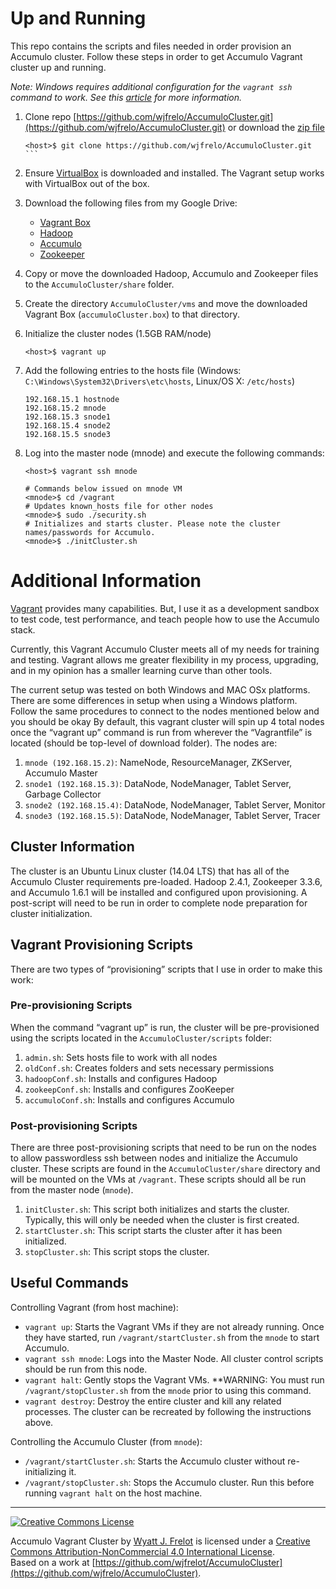 # Up and Running

This repo contains the scripts and files needed in order provision an Accumulo cluster.
Follow these steps in order to get Accumulo Vagrant cluster up and running.

*Note: Windows requires additional configuration for the `vagrant ssh` command to work. See this
[article](http://www.robertpate.net/blog/2013/getting-the-vagrant-ssh-command-to-work-on-windows/) for more information.*


1.  Clone repo [https://github.com/wjfrelo/AccumuloCluster.git](https://github.com/wjfrelo/AccumuloCluster.git) or
	download the [zip file](https://github.com/wjfrelo/AccumuloCluster/archive/master.zip)
   
	````
	<host>$ git clone https://github.com/wjfrelo/AccumuloCluster.git
	```
	
2. 	Ensure [VirtualBox](https://virtualbox.org) is downloaded and installed. The Vagrant setup works with VirtualBox
	out of the box.

3. 	Download the following files from my Google Drive:
	*	[Vagrant Box](https://docs.google.com/uc?id=0B3j5JFecmkYuZ0RZMmJfbnBVbGs&export=download)
	*	[Hadoop](https://docs.google.com/uc?id=0B3j5JFecmkYudDh1bWtaY2lNOVU&export=download)
	*	[Accumulo](https://docs.google.com/uc?id=0B3j5JFecmkYuOGpDZVRVckprbVk&export=download)
	*	[Zookeeper](https://docs.google.com/uc?id=0B3j5JFecmkYuWlNWSUlxNDMtNEU&export=download)

4.	Copy or move the downloaded Hadoop, Accumulo and Zookeeper files to the `AccumuloCluster/share` folder.

5.	Create the directory `AccumuloCluster/vms` and move the downloaded Vagrant Box (`accumuloCluster.box`) to that directory.

6.	Initialize the cluster nodes (1.5GB RAM/node)

	```
	<host>$ vagrant up
	```

7.	Add the following entries to the hosts file (Windows: `C:\Windows\System32\Drivers\etc\hosts`, Linux/OS X: `/etc/hosts`)

	```
	192.168.15.1 hostnode
	192.168.15.2 mnode
	192.168.15.3 snode1
	192.168.15.4 snode2
	192.168.15.5 snode3
	```

8.	Log into the master node (mnode) and execute the following commands:

	```
	<host>$ vagrant ssh mnode	
	
 	# Commands below issued on mnode VM
	<mnode>$ cd /vagrant
	# Updates known_hosts file for other nodes
	<mnode>$ sudo ./security.sh
	# Initializes and starts cluster. Please note the cluster names/passwords for Accumulo.
	<mnode>$ ./initCluster.sh
	```

# Additional Information

[Vagrant](https://docs.vagrantup.com/v2/) provides many capabilities. But, I use it as a development sandbox to test code, test performance, and teach people how to use the Accumulo stack. 

Currently, this Vagrant Accumulo Cluster meets all of my needs for training and testing. Vagrant allows me greater flexibility in my process, upgrading, and in my opinion has a smaller learning curve than other tools.

The current setup was tested on both Windows and MAC OSx platforms. There are some differences in setup when using a Windows platform. Follow the same procedures to connect to the nodes mentioned below and you should be okay 
By default, this vagrant cluster will spin up 4 total nodes once the “vagrant up” command is run from wherever the “Vagrantfile” is located (should be top-level of download folder). The nodes are:

1.	`mnode (192.168.15.2)`: NameNode, ResourceManager, ZKServer, Accumulo Master
2.	`snode1 (192.168.15.3)`: DataNode, NodeManager, Tablet Server, Garbage Collector
3.	`snode2 (192.168.15.4)`: DataNode, NodeManager, Tablet Server, Monitor
4.	`snode3 (192.168.15.5)`: DataNode, NodeManager, Tablet Server, Tracer

## Cluster Information

The cluster is an Ubuntu Linux cluster (14.04 LTS) that has all of the Accumulo Cluster requirements pre-loaded.  Hadoop 2.4.1, Zookeeper 3.3.6, and Accumulo 1.6.1 will be installed and configured upon provisioning. A post-script will need to be run in order to complete node preparation for cluster initialization.

## Vagrant Provisioning Scripts

There are two types of “provisioning” scripts that I use in order to make this work:

### Pre-provisioning Scripts

When the command “vagrant up” is run, the cluster will be pre-provisioned using the scripts located in the `AccumuloCluster/scripts` folder:

1.	`admin.sh`: Sets hosts file to work with all nodes
2.	`oldConf.sh`: Creates folders and sets necessary permissions
3.	`hadoopConf.sh`: Installs and configures Hadoop
4.	`zookeepConf.sh`: Installs and configures ZooKeeper
5.	`accumuloConf.sh`: Installs and configures Accumulo

### Post-provisioning Scripts

There are three post-provisioning scripts that need to be run on the nodes to allow passwordless ssh between nodes and initialize the Accumulo cluster. These
scripts are found in the `AccumuloCluster/share` directory and will be mounted on the VMs at `/vagrant`. These scripts should all be run from the master node
(`mnode`).

1.	`initCluster.sh`: This script both initializes and starts the cluster. Typically, this will only be needed when the cluster is first created.
2.	`startCluster.sh`: This script starts the cluster after it has been initialized.
3.	`stopCluster.sh`: This script stops the cluster.

## Useful Commands

Controlling Vagrant (from host machine):

*	`vagrant up`: Starts the Vagrant VMs if they are not already running. Once they have started, run `/vagrant/startCluster.sh` from the `mnode` to start Accumulo.
*	`vagrant ssh mnode`: Logs into the Master Node. All cluster control scripts should be run from this node.
*	`vagrant halt`: Gently stops the Vagrant VMs. **WARNING: You must run `/vagrant/stopCluster.sh` from the `mnode` prior to using this command.
*	`vagrant destroy`: Destroy the entire cluster and kill any related processes. The cluster can be recreated by following the instructions above.

Controlling the Accumulo Cluster (from `mnode`):

*	`/vagrant/startCluster.sh`: Starts the Accumulo cluster without re-initializing it.
*	`/vagrant/stopCluster.sh`: Stops the Accumulo cluster. Run this before running `vagrant halt` on the host machine.

---

[![Creative Commons License](https://i.creativecommons.org/l/by-nc/4.0/88x31.png)](http://creativecommons.org/licenses/by-nc/4.0/)

Accumulo Vagrant Cluster by [Wyatt J. Frelot](https://github.com/wjfrelo) is licensed under a
[Creative Commons Attribution-NonCommercial 4.0 International License](http://creativecommons.org/licenses/by-nc/4.0/).  
Based on a work at [https://github.com/wjfrelot/AccumuloCluster](https://github.com/wjfrelo/AccumuloCluster).

